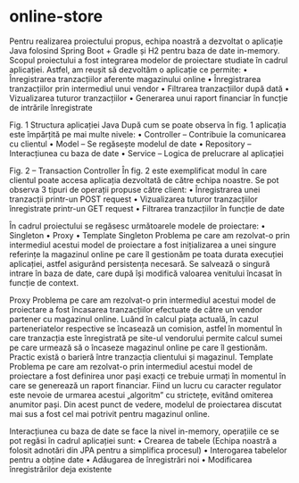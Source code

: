 # online-store
Pentru realizarea proiectului propus, echipa noastră a dezvoltat o aplicație Java folosind Spring Boot + Gradle și H2 pentru baza de date in-memory.
Scopul proiectului a fost integrarea modelor de proiectare studiate în cadrul aplicației. Astfel, am reușit să dezvoltăm o aplicație ce permite:
•	Înregistrarea tranzacțiilor aferente magazinului online
•	Înregistrarea tranzacțiilor prin intermediul unui vendor
•	Filtrarea tranzacțiilor după dată
•	Vizualizarea tuturor tranzacțiilor
•	Generarea unui raport financiar în funcție de intrările înregistrate


Fig. 1 Structura aplicației Java
După cum se poate observa în fig. 1 aplicația este împărțită pe mai multe nivele:
•	Controller – Contribuie la comunicarea cu clientul
•	Model – Se regăsește modelul de date
•	Repository – Interacțiunea cu baza de date
•	Service – Logica de prelucrare al aplicației
 
Fig. 2 – Transaction Controller
În fig. 2 este exemplificat modul în care clientul poate accesa aplicația dezvoltată de către echipa noastre. Se pot observa 3 tipuri de operații propuse către client:
•	Înregistrarea unei tranzacții printr-un POST request
•	Vizualizarea tuturor tranzacțiilor înregistrate printr-un GET request
•	Filtrarea tranzacțiilor în funcție de date

În cadrul proiectului se regăsesc următoarele modele de proiectare:
•	Singleton
•	Proxy
•	Template
Singleton
Problema pe care am rezolvat-o prin intermediul acestui model de proiectare a fost inițializarea a unei singure referințe la magazinul online pe care îl gestionăm pe toata durata execuției aplicației, astfel asigurând persistența necesară. Se salvează o singură intrare în baza de date, care după își modifică valoarea venitului încasat în funcție de context. 


Proxy
	Problema pe care am rezolvat-o prin intermediul acestui model de proiectare a fost încasarea tranzacțiilor efectuate de către un vendor partener cu magazinul online. Luând în calcul piața actuală, în cazul parteneriatelor respective se încasează un comision, astfel în momentul în care tranzacția este înregistrată pe site-ul vendorului permite calcul sumei pe care urmează să o încaseze magazinul online pe care îl gestionăm. Practic există o barieră între tranzacția clientului și magazinul.
Template
	Problema pe care am rezolvat-o prin intermediul acestui model de proiectare a fost definirea unor pași exacți ce trebuie urmați în momentul în care se generează un raport financiar. Fiind un lucru cu caracter regulator este nevoie de urmarea acestui „algoritm” cu strictețe, evitând omiterea anumitor pași. Din acest punct de vedere, modelul de proiectarea discutat mai sus a fost cel mai potrivit pentru magazinul online.

Interacțiunea cu baza de date se face la nivel in-memory, operațiile ce se pot regăsi în cadrul aplicației sunt:
•	Crearea de tabele (Echipa noastră a folosit adnotări din JPA pentru a simplifica procesul)
•	Interogarea tabelelor pentru a obține date
•	Adăugarea de înregistrări noi
•	Modificarea înregistrărilor deja existente
